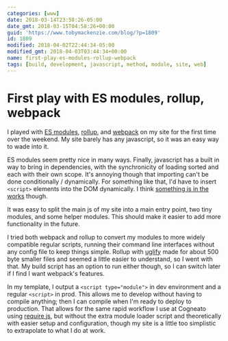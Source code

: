 ```yaml
---
categories: [www]
date: 2018-03-14T23:58:26-05:00
date_gmt: 2018-03-15T04:58:26+00:00
guid: 'https://www.tobymackenzie.com/blog/?p=1809'
id: 1809
modified: 2018-04-02T22:44:34-05:00
modified_gmt: 2018-04-03T03:44:34+00:00
name: first-play-es-modules-rollup-webpack
tags: [build, development, javascript, method, module, site, web]
---
```


First play with ES modules, rollup, webpack
===========================================

I played with [ES modules](https://developer.mozilla.org/en-US/docs/Web/JavaScript/Reference/Statements/export), [rollup](https://rollupjs.org/), and [webpack](https://webpack.js.org/) on my site for the first time over the weekend.<!--more-->  My site barely has any javascript, so it was an easy way to wade into it.

ES modules seem pretty nice in many ways.  Finally, javascript has a built in way to bring in dependencies, with the synchronicity of loading sorted and each with their own scope.  It's annoying though that importing can't be done conditionally / dynamically.  For something like that, I'd have to  insert `<script>` elements into the DOM dynamically.  I think [something is in the works](http://2ality.com/2017/01/import-operator.html) though.

It was easy to split the main js of my site into a main entry point, two tiny modules, and some helper modules.  This should make it easier to add more functionality in the future.

I tried both webpack and rollup to convert my modules to more widely compatible regular scripts, running their command line interfaces without any config file to keep things simple.  Rollup with [uglify](https://github.com/mishoo/UglifyJS2) made for about 500 byte smaller files and seemed a little easier to understand, so I went with that.  My build script has an option to run either though, so I can switch later if I find I want webpack's features.

In my template, I output a `<script type="module">` in dev environment and a regular `<script>` in prod.  This allows me to develop without having to compile anything; then I can compile when I'm ready to deploy to production.  That allows for the same rapid workflow I use at Cogneato using [require js](http://www.requirejs.org/), but without the extra module loader script and theoretically with easier setup and configuration, though my site is a little too simplistic to extrapolate to what I do at work.
